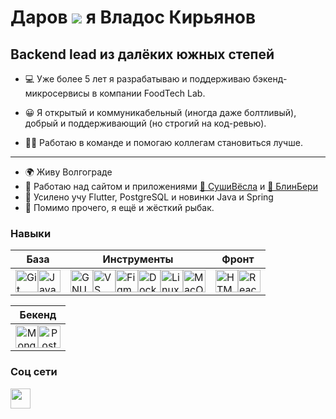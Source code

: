 Даров ![](https://user-images.githubusercontent.com/18350557/176309783-0785949b-9127-417c-8b55-ab5a4333674e.gif) я Владос Кирьянов
=======================================================================================================================================

Backend lead из далёких южных степей
------------------------------------

* 💻 Уже более 5 лет я разрабатываю и поддерживаю бэкенд-микросервисы в компании FoodTech Lab.

* 😀 Я открытый и коммуникабельный (иногда даже болтливый), добрый и поддерживающий (но строгий на код-ревью).

* 🤝🏻 Работаю в команде и помогаю коллегам становиться лучше.

___
* 🌍  Живу Волгограде
* 🚀  Работаю над сайтом и приложениями [🍣 СушиВёсла](https://xn--80addag2buct.xn--80adjkr6adm9b.xn--p1ai/) и [🥞 БлинБери](https://xn--80addag2buct.xn--90aamkcop0a.xn--p1ai/) 
* 🧠  Усилено учу Flutter, PostgreSQL и новинки Java и Spring
* 🎣 Помимо прочего, я ещё и жёсткий рыбак.

### Навыки

|**База**|**Инструменты**|**Фронт**|
|-|--|--|
|<a href="https://git-scm.com/" target="_blank" rel="noreferrer"><img src="https://raw.githubusercontent.com/danielcranney/readme-generator/main/public/icons/skills/git-colored.svg" width="36" height="36" alt="Git" /></a><a href="https://www.oracle.com/java/" target="_blank" rel="noreferrer"><img src="https://raw.githubusercontent.com/danielcranney/readme-generator/main/public/icons/skills/java-colored.svg" width="36" height="36" alt="Java" /></a>|<a href="https://www.gnu.org/software/bash/" target="_blank" rel="noreferrer"><img src="https://raw.githubusercontent.com/danielcranney/readme-generator/main/public/icons/skills/gnubash.svg" width="36" height="36" alt="GNU Bash" /></a><a href="https://code.visualstudio.com/" target="_blank" rel="noreferrer"><img src="https://raw.githubusercontent.com/danielcranney/readme-generator/main/public/icons/skills/visualstudiocode.svg" width="36" height="36" alt="VS Code" /></a><a href="https://www.figma.com/" target="_blank" rel="noreferrer"><img src="https://raw.githubusercontent.com/danielcranney/readme-generator/main/public/icons/skills/figma-colored.svg" width="36" height="36" alt="Figma" /></a><a href="https://www.docker.com/" target="_blank" rel="noreferrer"><img src="https://raw.githubusercontent.com/danielcranney/readme-generator/main/public/icons/skills/docker-colored.svg" width="36" height="36" alt="Docker" /></a><a href="https://www.linux.org" target="_blank" rel="noreferrer"><img src="https://raw.githubusercontent.com/danielcranney/readme-generator/main/public/icons/skills/linux-colored.svg" width="36" height="36" alt="Linux" /></a><a href="https://apple.com" target="_blank" rel="noreferrer"><img src="https://raw.githubusercontent.com/danielcranney/readme-generator/main/public/icons/skills/macos-colored.svg" width="36" height="36" alt="MacOS" /></a>|<a href="https://developer.mozilla.org/en-US/docs/Glossary/HTML5" target="_blank" rel="noreferrer"><img src="https://raw.githubusercontent.com/danielcranney/readme-generator/main/public/icons/skills/html5-colored.svg" width="36" height="36" alt="HTML5" /></a><a href="https://reactjs.org/" target="_blank" rel="noreferrer"><img src="https://raw.githubusercontent.com/danielcranney/readme-generator/main/public/icons/skills/react-colored.svg" width="36" height="36" alt="React" /></a>|

|**Бекенд**|
|:-:|
|<a href="https://www.mongodb.com/" target="_blank" rel="noreferrer"><img src="https://raw.githubusercontent.com/danielcranney/readme-generator/main/public/icons/skills/mongodb-colored.svg" width="36" height="36" alt="MongoDB" /></a><a href="https://www.postgresql.org/" target="_blank" rel="noreferrer"><img src="https://raw.githubusercontent.com/danielcranney/readme-generator/main/public/icons/skills/postgresql-colored.svg" width="36" height="36" alt="PostgreSQL" /></a>|

### Соц сети

<p align="left"> <a href="https://www.github.com/vlad-nightsky" target="_blank" rel="noreferrer"> <picture> <source media="(prefers-color-scheme: dark)" srcset="https://raw.githubusercontent.com/danielcranney/readme-generator/main/public/icons/socials/github-dark.svg" /> <source media="(prefers-color-scheme: light)" srcset="https://raw.githubusercontent.com/danielcranney/readme-generator/main/public/icons/socials/github.svg" /> <img src="https://raw.githubusercontent.com/danielcranney/readme-generator/main/public/icons/socials/github.svg" width="32" height="32" /> </picture> </a></p>
